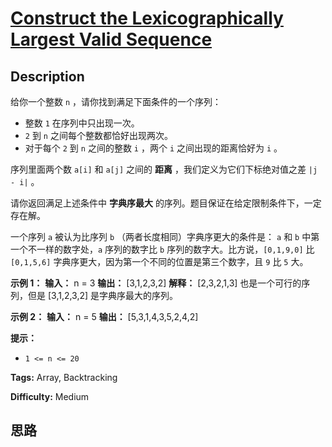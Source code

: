 # [Construct the Lexicographically Largest Valid Sequence][title]

## Description

给你一个整数 `n` ，请你找到满足下面条件的一个序列：

  * 整数 `1` 在序列中只出现一次。
  * `2` 到 `n` 之间每个整数都恰好出现两次。
  * 对于每个 `2` 到 `n` 之间的整数 `i` ，两个 `i` 之间出现的距离恰好为 `i` 。

序列里面两个数 `a[i]` 和 `a[j]` 之间的 **距离** ，我们定义为它们下标绝对值之差 `|j - i|` 。

请你返回满足上述条件中 **字典序最大** 的序列。题目保证在给定限制条件下，一定存在解。

一个序列 `a` 被认为比序列 `b` （两者长度相同）字典序更大的条件是： `a` 和 `b` 中第一个不一样的数字处，`a` 序列的数字比 `b`
序列的数字大。比方说，`[0,1,9,0]` 比 `[0,1,5,6]` 字典序更大，因为第一个不同的位置是第三个数字，且 `9` 比 `5` 大。

**示例 1：**
            **输入：** n = 3    **输出：** [3,1,2,3,2]    **解释：** [2,3,2,1,3] 也是一个可行的序列，但是 [3,1,2,3,2] 是字典序最大的序列。    

**示例 2：**
            **输入：** n = 5    **输出：** [5,3,1,4,3,5,2,4,2]    

**提示：**

  * `1 <= n <= 20`


**Tags:** Array, Backtracking

**Difficulty:** Medium

## 思路

[title]: https://leetcode-cn.com/problems/construct-the-lexicographically-largest-valid-sequence
